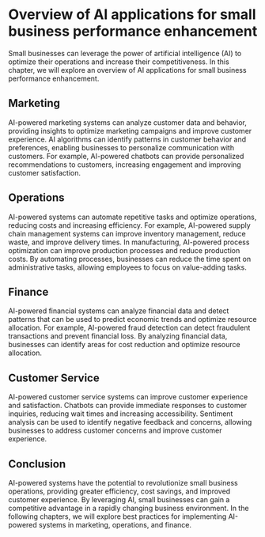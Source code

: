 Overview of AI applications for small business performance enhancement
==============================================================================================================================

Small businesses can leverage the power of artificial intelligence (AI) to optimize their operations and increase their competitiveness. In this chapter, we will explore an overview of AI applications for small business performance enhancement.

Marketing
---------

AI-powered marketing systems can analyze customer data and behavior, providing insights to optimize marketing campaigns and improve customer experience. AI algorithms can identify patterns in customer behavior and preferences, enabling businesses to personalize communication with customers. For example, AI-powered chatbots can provide personalized recommendations to customers, increasing engagement and improving customer satisfaction.

Operations
----------

AI-powered systems can automate repetitive tasks and optimize operations, reducing costs and increasing efficiency. For example, AI-powered supply chain management systems can improve inventory management, reduce waste, and improve delivery times. In manufacturing, AI-powered process optimization can improve production processes and reduce production costs. By automating processes, businesses can reduce the time spent on administrative tasks, allowing employees to focus on value-adding tasks.

Finance
-------

AI-powered financial systems can analyze financial data and detect patterns that can be used to predict economic trends and optimize resource allocation. For example, AI-powered fraud detection can detect fraudulent transactions and prevent financial loss. By analyzing financial data, businesses can identify areas for cost reduction and optimize resource allocation.

Customer Service
----------------

AI-powered customer service systems can improve customer experience and satisfaction. Chatbots can provide immediate responses to customer inquiries, reducing wait times and increasing accessibility. Sentiment analysis can be used to identify negative feedback and concerns, allowing businesses to address customer concerns and improve customer experience.

Conclusion
----------

AI-powered systems have the potential to revolutionize small business operations, providing greater efficiency, cost savings, and improved customer experience. By leveraging AI, small businesses can gain a competitive advantage in a rapidly changing business environment. In the following chapters, we will explore best practices for implementing AI-powered systems in marketing, operations, and finance.

